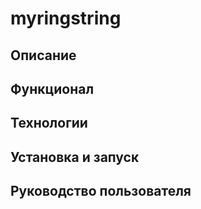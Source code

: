 # myringstring

## Описание



## Функционал



## Технологии



## Установка и запуск



## Руководство пользователя

